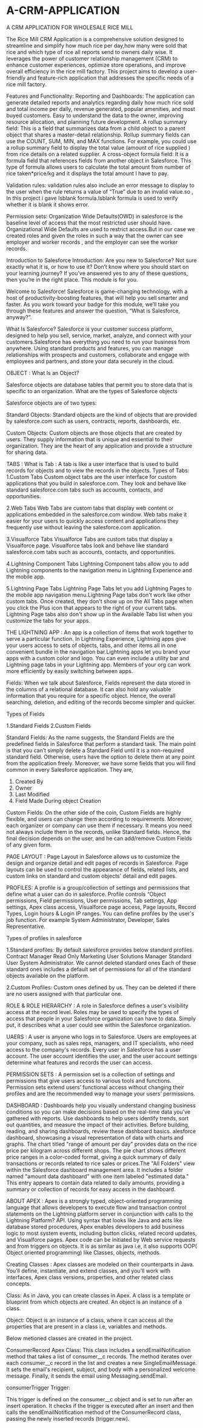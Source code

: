 # A-CRM-APPLICATION
A CRM APPLICATION FOR WHOLESALE RICE MILL

The Rice Mill  CRM Application is a comprehensive solution designed to streamline and simplify  how much rice per day,how many were sold that rice and which type of rice all reports send to  owners daily wise. It leverages the power of customer  relationship management (CRM) to enhance customer experiences, optimize store operations, and improve overall efficiency in the rice mill factory. This project aims to develop a user-friendly and feature-rich application that addresses the specific needs of a rice mill factory.

Features and Functionality:
Reporting and Dashboards: The application can generate detailed reports and analytics regarding daily how much rice sold and total income per daily, revenue generated, popular amenities, and most buyed customers. Easy to understand the data to the owner, improving resource allocation, and planning future development.
    A rollup summary field: This is a field that summarizes data from a child object to a parent object that shares a master-detail relationship. Rollup summary fields can use the COUNT, SUM, MIN, and MAX functions. For example, you could use a rollup summary field to display the total value (amount of rice supplied ) from rice  details on a related supplier.
    A cross-object formula field: It  is a formula field that references fields from another object in Salesforce. This type of formula allows users to calculate the total amount from number of rice taken*price/kg  and it displays the total amount I have to pay.

Validation rules: validation rules  also include an error message to display to the user when the rule returns a value of “True” due to an invalid value.so , In this project i gave Isblank formula.Isblank formula is used to verify whether it is blank it shows error.

Permission sets: Organization Wide Defaults(OWD) in salesforce is the baseline level of access that the most restricted user should have. Organizational Wide Defaults are used to restrict access.But in our case we created roles and given the roles in such a way that the owner  can see   employer  and worker  records , and the employer can see the worker  records.

Introduction to Salesforce
Introduction:
Are you new to Salesforce? Not sure exactly what it is, or how to use it? Don’t know where you should start on your learning journey? If you’ve answered yes to any of these questions, then you’re in the right place. This module is for you. 

Welcome to Salesforce! Salesforce is game-changing technology, with a host of productivity-boosting features, that will help you sell smarter and faster. As you work toward your badge for this module, we’ll take you through these features and answer the question, “What is Salesforce, anyway?”.

What Is Salesforce? 
Salesforce is your customer success platform, designed to help you sell, service, market, analyze, and connect with your customers.Salesforce has everything you need to run your business from anywhere. Using standard products and features, you can manage relationships with prospects and customers, collaborate and engage with employees and partners, and store your data securely in the cloud. 

OBJECT :
What Is an Object? 

Salesforce objects are database tables that permit you to store data that is specific to an organization. What are the types of Salesforce objects 

Salesforce objects are of two types: 

Standard Objects: Standard objects are the kind of objects that are provided by salesforce.com such as users, contracts, reports, dashboards, etc. 

Custom Objects: Custom objects are those objects that are created by users. They supply information that is unique and essential to their organization. They are the heart of any application and provide a structure for sharing data.

TABS :
What is Tab : A tab is like a user interface that is used to build records for objects and to view the records in the objects. 
Types of Tabs:
1.Custom Tabs
     Custom object tabs are the user interface for custom applications that you build in salesforce.com. They look and behave like standard salesforce.com tabs such as accounts, contacts, and opportunities.

2.Web Tabs 
     Web Tabs are custom tabs that display web content or applications embedded in the salesforce.com window. Web tabs make it easier for your users to quickly access content and applications they frequently use without leaving the salesforce.com application.

3.Visualforce Tabs
     Visualforce Tabs are custom tabs that display a Visualforce page. Visualforce tabs look and behave like standard salesforce.com tabs such as accounts, contacts, and opportunities.

4.Lightning Component Tabs
     Lightning Component tabs allow you to add Lightning components to the navigation menu in Lightning Experience and the mobile app.

5.Lightning Page Tabs
     Lightning Page Tabs let you add Lightning Pages to the mobile app navigation menu.Lightning Page tabs don't work like other custom tabs. Once created, they don't show up on the All Tabs page when you click the Plus icon that appears to the right of your current tabs. Lightning Page tabs also don't show up in the Available Tabs list when you customize the tabs for your apps.

THE LIGHTNING APP :
    An app is a collection of items that work together to serve a particular function. In Lightning Experience, Lightning apps give your users access to sets of objects, tabs, and other items all in one convenient bundle in the navigation bar.Lightning apps let you brand your apps with a custom color and logo. You can even include a utility bar and Lightning page tabs in your Lightning app. Members of your org can work more efficiently by easily switching between apps. 

Fields:
     When we talk about Salesforce, Fields represent the data stored in the columns of a relational database. It can also hold any valuable information that you require for a specific object. Hence, the overall searching, deletion, and editing of the records become simpler and quicker. 

Types of Fields 

1.Standard Fields 
2.Custom Fields 

Standard Fields: 
      As the name suggests, the Standard Fields are the predefined fields in Salesforce that perform a standard task. The main point is that you can’t simply delete a Standard Field until it is a non-required standard field. Otherwise, users have the option to delete them at any point from the application freely. Moreover, we have some fields that you will find common in every Salesforce application. They are, 
1. Created By 
2. Owner 
3. Last Modified
4. Field Made During object Creation 

Custom Fields: 
     On the other side of the coin, Custom Fields are highly flexible, and users can change them according to requirements. Moreover, each organizer or company can use them if necessary. It means you need not always include them in the records, unlike Standard fields. Hence, the final decision depends on the user, and he can add/remove Custom Fields of any given form.

PAGE LAYOUT :
Page Layout in Salesforce allows us to customize the design and organize detail and edit pages of records in Salesforce. Page layouts can be used to control the appearance of fields, related lists, and custom links on standard and custom objects' detail and edit pages.


PROFILES:
      A profile is a group/collection of settings and permissions that define what a user can do in salesforce. Profile controls “Object permissions, Field permissions, User permissions, Tab settings, App settings, Apex class access, Visualforce page access, Page layouts, Record Types, Login hours & Login IP ranges. You can define profiles by the user's job function. For example System Administrator, Developer, Sales Representative. 

Types of profiles in salesforce 

1.Standard profiles: 
       By default salesforce provides below standard profiles. 
            Contract Manager
            Read Only
            Marketing User
            Solutions Manager
            Standard User
            System Administrator.
      We cannot deleted standard ones 
Each of these standard ones includes a default set of permissions for all of the standard objects available on the platform. 

2.Custom Profiles: 
Custom ones defined by us. 
They can be deleted if there are no users assigned with that particular one.

ROLE & ROLE HIERARCHY :
        A role in Salesforce defines a user's visibility access at the record level. Roles may be used to specify the types of access that people in your Salesforce organization can have to data. Simply put, it describes what a user could see within the Salesforce organization.

UAERS : 
        A user is anyone who logs in to Salesforce. Users are employees at your company, such as sales reps, managers, and IT specialists, who need access to the company's records. Every user in Salesforce has a user account. The user account identifies the user, and the user account settings determine what features and records the user can access.

PERMISSION SETS :
        A permission set is a collection of settings and permissions that give users access to various tools and functions. Permission sets extend users’ functional access without changing their profiles and are the recommended way to manage your users’ permissions.

DASHBOARD :
        Dashboards help you visually understand changing business conditions so you can make decisions based on the real-time data you’ve gathered with reports. Use dashboards to help users identify trends, sort out quantities, and measure the impact of their activities. Before building, reading, and sharing dashboards, review these dashboard basics.
       alesforce dashboard, showcasing a visual representation of data with charts and graphs. The chart titled "range of amount per day" provides data on the rice price per kilogram across different shops. The pie chart shows different price ranges in a color-coded format, giving a quick summary of daily transactions or records related to rice sales or prices.The "All Folders" view within the Salesforce dashboard management area. It includes a folder named "amount data dashboard" with one item labeled "estimated data." This entry appears to contain data related to daily amounts, providing a summary or collection of records for easy access in the dashboard.


ABOUT APEX :
        Apex is a strongly typed, object-oriented programming language that allows developers to execute flow and transaction control statements on the Lightning platform server in conjunction with calls to the Lightning Platform? API. Using syntax that looks like Java and acts like database stored procedures, Apex enables developers to add business logic to most system events, including button clicks, related record updates, and Visualforce pages. Apex code can be initiated by Web service requests and from triggers on objects.
It is as similar as java i.e, it also supports OOP( Object oriented programming) like Classes, objects, methods.

Creating Classes :
        Apex classes are modeled on their counterparts in Java. You’ll define, instantiate, and extend classes, and you’ll work with interfaces, Apex class versions, properties, and other related class concepts.

Class:
     As in Java, you can create classes in Apex. A class is a template or blueprint from which objects are created. An object is an instance of a class.

Object:
     Object is an instance of a class, where it can access all the properties that are present in a class i.e, variables and methods.

Below metioned classes are created in the project.

ConsumerRecord Apex Class:
This class includes a sendEmailNotification method that takes a list of consumer__c records.
The method iterates over each consumer__c record in the list and creates a new SingleEmailMessage.
It sets the email's recipient, subject, and body with a personalized welcome message.
Finally, it sends the email using Messaging.sendEmail.

consumerTrigger Trigger:

This trigger is defined on the consumer__c object and is set to run after an insert operation.
It checks if the trigger is executed after an insert and then calls the sendEmailNotification method of the ConsumerRecord class, passing the newly inserted records (trigger.new).
